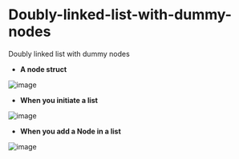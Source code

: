 # Doubly-linked-list-with-dummy-nodes
Doubly linked list with dummy nodes

- <strong> A node struct </strong>


![image](https://user-images.githubusercontent.com/46551002/70389578-bfe70080-1a04-11ea-8e69-92c686850425.png)
  
  
  
  





- <strong> When you initiate a list </strong>


![image](https://user-images.githubusercontent.com/46551002/70389580-c7a6a500-1a04-11ea-9402-a5de25c0c0ac.png)









- <strong> When you add a Node in a list</strong>


![image](https://user-images.githubusercontent.com/46551002/70389583-d55c2a80-1a04-11ea-9265-e7ad5c84c6e4.png)

